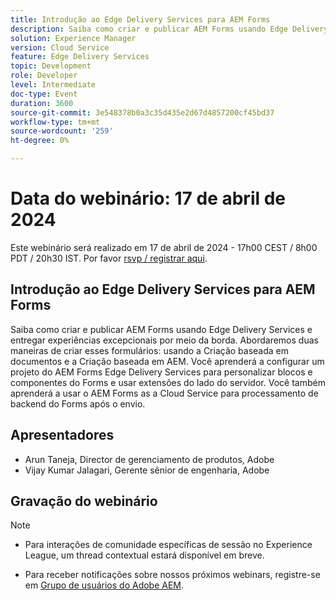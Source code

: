 ```yaml
---
title: Introdução ao Edge Delivery Services para AEM Forms
description: Saiba como criar e publicar AEM Forms usando Edge Delivery Services e entregar experiências excepcionais por meio da borda. Abordaremos duas maneiras de criar esses formulários - usando a Criação baseada em documentos e a Criação baseada em AEM. Você aprenderá a configurar um projeto do AEM Forms Edge Delivery Services para personalizar blocos e componentes do Forms e usar extensões do lado do servidor. Você também aprenderá a usar o AEM Forms as a Cloud Service para processamento de backend do Forms após o envio.
solution: Experience Manager
version: Cloud Service
feature: Edge Delivery Services
topic: Development
role: Developer
level: Intermediate
doc-type: Event
duration: 3600
source-git-commit: 3e548378b0a3c35d435e2d67d4857200cf45bd37
workflow-type: tm+mt
source-wordcount: '259'
ht-degree: 0%

---
```


# Data do webinário: 17 de abril de 2024

Este webinário será realizado em 17 de abril de 2024 - 17h00 CEST / 8h00 PDT / 20h30 IST.
Por favor [rsvp / registrar aqui](https://aem-augs.adobe.com/events/details/adobe-experience-manager-aem-learning-chapter-presents-aem-gems-getting-started-with-edge-delivery-services-for-aem-forms/).

## Introdução ao Edge Delivery Services para AEM Forms

Saiba como criar e publicar AEM Forms usando Edge Delivery Services e entregar experiências excepcionais por meio da borda. Abordaremos duas maneiras de criar esses formulários: usando a Criação baseada em documentos e a Criação baseada em AEM. Você aprenderá a configurar um projeto do AEM Forms Edge Delivery Services para personalizar blocos e componentes do Forms e usar extensões do lado do servidor. Você também aprenderá a usar o AEM Forms as a Cloud Service para processamento de backend do Forms após o envio.

## Apresentadores

* Arun Taneja, Director de gerenciamento de produtos, Adobe
* Vijay Kumar Jalagari, Gerente sênior de engenharia, Adobe

## Gravação do webinário

>[!NOTE]
> 
>* Para interações de comunidade específicas de sessão no Experience League, um thread contextual estará disponível em breve.
>
>* Para receber notificações sobre nossos próximos webinars, registre-se em [Grupo de usuários do Adobe AEM](https://aem-augs.adobe.com/).
